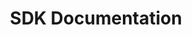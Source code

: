 ---
layout: home

title: SDK Documentation
titleTemplate: Leadfamly

hero:
  name: Leadfamly SDK
  text: Super powers for developers on Leadfamly platform.
  tagline: Get actions based on the current context in our platform.
  actions:
    - theme: brand
      text: Get Started
      link: /guide/getting-started
    - theme: alt
      text: View on GitHub
      link: https://github.com/Leadfamly/sdk-docs

---